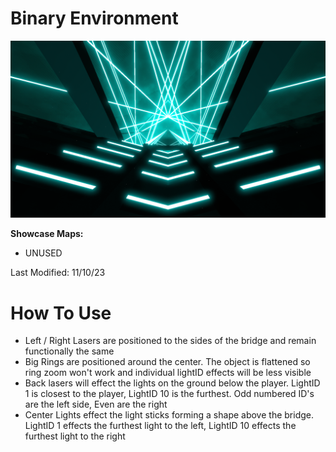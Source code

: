 # Binary Environment
![Binary Environment](Binary.png)

**Showcase Maps:**
- UNUSED

Last Modified: 11/10/23

# How To Use

- Left / Right Lasers are positioned to the sides of the bridge and remain functionally the same
- Big Rings are positioned around the center. The object is flattened so ring zoom won't work and individual lightID effects will be less visible
- Back lasers will effect the lights on the ground below the player. LightID 1 is closest to the player, LightID 10 is the furthest. Odd numbered ID's are the left side, Even are the right
- Center Lights effect the light sticks forming a shape above the bridge. LightID 1 effects the furthest light to the left, LightID 10 effects the furthest light to the right